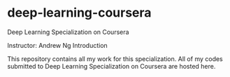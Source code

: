 # deep-learning-coursera

Deep Learning Specialization on Coursera

Instructor: Andrew Ng
Introduction

This repository contains all my work for this specialization. All of my codes submitted to Deep Learning Specialization on Coursera are hosted here.
